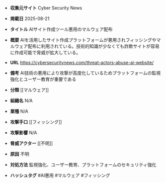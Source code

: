 - **収集元サイト**
Cyber Security News

- **掲載日**
2025-08-21

- **タイトル**
AIサイト作成ツール悪用のマルウェア配布

- **概要**
AIを活用したサイト作成プラットフォームが悪用されフィッシングやマルウェア配布に利用されている。技術的知識が少なくても詐欺サイトが容易に作成可能で脅威が拡大している。

- **URL**
https://cybersecuritynews.com/threat-actors-abuse-ai-website/

- **備考**
AI技術の悪用により攻撃が高度化しているためプラットフォームの監視強化とユーザー教育が重要である

- **分類**
[[マルウェア]]

- **組織名**
N/A

- **業種**
N/A

- **攻撃手口**
[[フィッシング]]

- **攻撃影響**
N/A

- **脅威アクター**
[[不明]]

- **原因**
不明

- **対処方法**
監視強化、ユーザー教育、プラットフォームのセキュリティ強化

- **ハッシュタグ**
#AI悪用 #マルウェア #フィッシング
